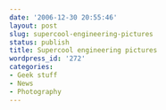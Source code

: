 ```yaml
---
date: '2006-12-30 20:55:46'
layout: post
slug: supercool-engineering-pictures
status: publish
title: Supercool engineering pictures
wordpress_id: '272'
categories:
- Geek stuff
- News
- Photography
---
```


